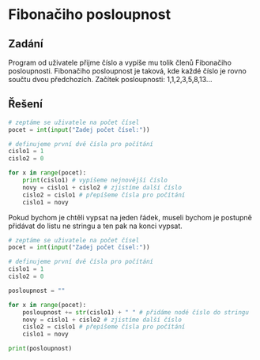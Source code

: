 # Fibonačiho posloupnost

## Zadání

Program od uživatele přijme číslo a vypíše mu tolik členů Fibonačiho posloupnosti.
Fibonačiho posloupnost je taková, kde každé číslo je rovno součtu dvou předchozích.
Začítek posloupnosti: 1,1,2,3,5,8,13...

## Řešení

```python
# zeptáme se uživatele na počet čísel
pocet = int(input("Zadej počet čísel:"))

# definujeme první dvě čísla pro počítání
cislo1 = 1
cislo2 = 0

for x in range(pocet):
    print(cislo1) # vypíšeme nejnovější číslo
    novy = cislo1 + cislo2 # zjistíme další číslo
    cislo2 = cislo1 # přepíšeme čísla pro počítání
    cislo1 = novy
```

Pokud bychom je chtěli vypsat na jeden řádek, museli bychom je postupně přidávat do listu ne stringu a ten pak na konci vypsat.

```python
# zeptáme se uživatele na počet čísel
pocet = int(input("Zadej počet čísel:"))

# definujeme první dvě čísla pro počítání
cislo1 = 1
cislo2 = 0

posloupnost = ""

for x in range(pocet):
    posloupnost += str(cislo1) + " " # přidáme nodé číslo do stringu
    novy = cislo1 + cislo2 # zjistíme další číslo
    cislo2 = cislo1 # přepíšeme čísla pro počítání
    cislo1 = novy

print(posloupnost)
```